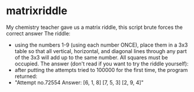 # matrixriddle
My chemistry teacher gave us a matrix riddle, this script brute forces the correct answer
The riddle:
- using the numbers 1-9 (using each number ONCE), place them in a 3x3 table so that all vertical, horizontal, and diagonal lines through any part of the 3x3 will add up to the same number. All squares must be occupied.
The answer (don't read if you want to try the riddle yourself):
- after putting the attempts tried to 100000 for the first time, the program returned:
- "Attempt no.72554
   Answer:
	  [6, 1, 8]
	  [7, 5, 3]
	  [2, 9, 4]"

